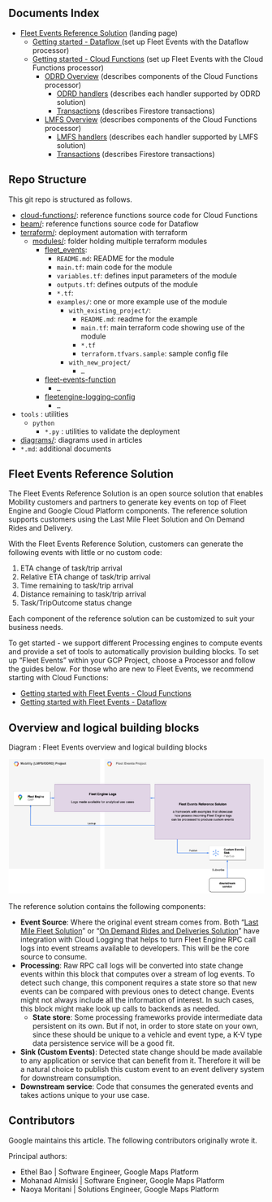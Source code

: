## **Documents Index**

* [Fleet Events Reference Solution](./README.md) (landing page)
    * [Getting started - Dataflow ](./beam/README.md)(set up Fleet Events with the Dataflow processor)
    * [Getting started - Cloud Functions](./cloud-functions/README.md) (set up Fleet Events with the Cloud Functions processor)
        * [ODRD Overview](./cloud-functions/src/main/java/com/google/fleetevents/odrd/README.md) (describes components of the Cloud Functions processor)
            * [ODRD handlers](./cloud-functions/src/main/java/com/google/fleetevents/odrd/handlers/README.md) (describes each handler supported by ODRD solution)
            * [Transactions](./cloud-functions/src/main/java/com/google/fleetevents/odrd/transactions/README.md) (describes Firestore transactions)
        * [LMFS Overview](./cloud-functions/src/main/java/com/google/fleetevents/lmfs/README.md) (describes components of the Cloud Functions processor)
            * [LMFS handlers](./cloud-functions/src/main/java/com/google/fleetevents/lmfs/handlers/README.md) (describes each handler supported by LMFS solution)
            * [Transactions](./cloud-functions/src/main/java/com/google/fleetevents/lmfs/transactions/README.md) (describes Firestore transactions)

## **Repo Structure**

This git repo is structured as follows.

* [cloud-functions/](./cloud-functions/): reference functions source code for Cloud Functions
* [beam/](./beam/): reference functions source code for Dataflow
* [terraform/](./terraform/): deployment automation with terraform
    * [modules/](./terraform/modules/): folder holding multiple terraform modules
        * [fleet_events](./terraform/modules/fleet-events/):
            * `README.md`: README for the module
            * `main.tf`: main code for the module
            * `variables.tf`: defines input parameters of the module
            * `outputs.tf`: defines outputs of the module
            * `*.tf`:
            * `examples/`: one or more example use of the module
                * `with_existing_project/`:
                    * `README.md`: readme for the example
                    * `main.tf`: main terraform code showing use of the module
                    * `*.tf`
                    * `terraform.tfvars.sample`: sample config file
                * `with_new_project/`
                    * `…`
        * [fleet-events-function](./terraform/modules/fleet-events-function)
            * `…`
        * [fleetengine-logging-config](./terraform/modules/fleetengine-logging-config)
            * `…`
* `tools` : utilities
    * `python`
        * `*.py` : utilities to validate the deployment
* [diagrams/](./diagrams/): diagrams used in articles
* `*.md`: additional documents

## **Fleet Events Reference Solution**

The Fleet Events Reference Solution is an open source solution that enables Mobility customers and partners to generate key events on top of Fleet Engine and Google Cloud Platform components. The reference solution supports customers using the Last Mile Fleet Solution and On Demand Rides and Delivery.

With the Fleet Events Reference Solution, customers can generate the following events with little or no custom code:

1. ETA change of task/trip arrival
2. Relative ETA change of task/trip arrival
3. Time remaining to task/trip arrival
4. Distance remaining to task/trip arrival
5. Task/TripOutcome status change

Each component of the reference solution can be customized to suit your business needs.

To get started - we support different Processing engines to compute events and provide a set of tools to automatically provision building blocks. To set up “Fleet Events” within your GCP Project, choose a Processor and follow the guides below. For those who are new to Fleet Events, we recommend starting with Cloud Functions:

* [Getting started with Fleet Events - Cloud Functions](./cloud-functions/README.md)
* [Getting started with Fleet Events - Dataflow](./beam/README.md)

## **Overview and logical building blocks**

Diagram : Fleet Events overview and logical building blocks

![alt_text](./diagrams/logical_blocks.png "logical blocks")

The reference solution contains the following components:

* **Event Source**: Where the original event stream comes from. Both “[Last Mile Fleet Solution](https://developers.google.com/maps/documentation/transportation-logistics/last-mile-fleet-solution)” or “[On Demand Rides and Deliveries Solution](https://developers.google.com/maps/documentation/transportation-logistics/on-demand-rides-deliveries-solution)” have integration with Cloud Logging that helps to turn Fleet Engine RPC call logs into event streams available to developers. This will be the core source to consume.
* **Processing**: Raw RPC call logs will be converted into state change events within this block that computes over a stream of log events. To detect such change, this component requires a state store so that new events can be compared with previous ones to detect change. Events might not always include all the information of interest. In such cases, this block might make look up calls to backends as needed.
    * **State store**: Some processing frameworks provide intermediate data persistent on its own. But if not, in order to store state on your own, since these should be unique to a vehicle and event type, a K-V type data persistence service will be a good fit.
* **Sink (Custom Events)**: Detected state change should be made available to any application or service that can benefit from it. Therefore it will be a natural choice to publish this custom event to an event delivery system for downstream consumption.
* **Downstream service**: Code that consumes the generated events and takes actions unique to your use case.

## Contributors

Google maintains this article. The following contributors originally wrote it.

Principal authors:

* Ethel Bao | Software Engineer, Google Maps Platform
* Mohanad Almiski | Software Engineer, Google Maps Platform
* Naoya Moritani | Solutions Engineer, Google Maps Platform
